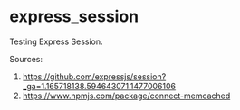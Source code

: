 # express_session

Testing Express Session.

Sources:

1. https://github.com/expressjs/session?_ga=1.165718138.594643071.1477006106
2. https://www.npmjs.com/package/connect-memcached
